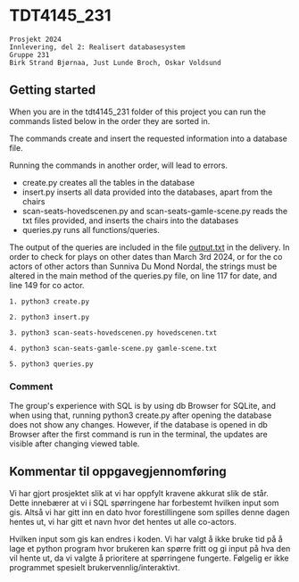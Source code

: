 # TDT4145_231

```
Prosjekt 2024
Innlevering, del 2: Realisert databasesystem
Gruppe 231
Birk Strand Bjørnaa, Just Lunde Broch, Oskar Voldsund
```

## Getting started

When you are in the tdt4145_231 folder of this project you can run the commands listed below in the order they are sorted in.

The commands create and insert the requested information into a database file.

Running the commands in another order, will lead to errors.

- create.py creates all the tables in the database
- insert.py inserts all data provided into the databases, apart from the chairs
- scan-seats-hovedscenen.py and scan-seats-gamle-scene.py reads the txt files provided, and inserts the chairs into the databases
- queries.py runs all functions/queries.

The output of the queries are included in the file [output.txt](./output.txt) in the delivery.
In order to check for plays on other dates than March 3rd 2024, or for the co actors of other actors than Sunniva Du Mond Nordal, the strings must be altered in the main method of the queries.py file, on line 117 for date, and line 149 for co actor.

```
1. python3 create.py

2. python3 insert.py

3. python3 scan-seats-hovedscenen.py hovedscenen.txt

4. python3 scan-seats-gamle-scene.py gamle-scene.txt

5. python3 queries.py
```

### Comment

The group's experience with SQL is by using db Browser for SQLite, and when using that, running python3 create.py after opening the database does not show any changes. However, if the database is opened in db Browser after the first command is run in the terminal, the updates are visible after changing viewed table.

## Kommentar til oppgavegjennomføring

Vi har gjort prosjektet slik at vi har oppfylt kravene akkurat slik de står. Dette innebærer at vi i SQL spørringene har forbestemt hvilken input som gis. Altså vi har gitt inn en dato hvor forestillingene som spilles denne dagen hentes ut, vi har gitt et navn hvor det hentes ut alle co-actors.

Hvilken input som gis kan endres i koden. Vi har valgt å ikke bruke tid på å lage et python program hvor brukeren kan spørre fritt og gi input på hva den vil hente ut, da vi valgte å prioritere at spørringene fungerte. Følgelig er ikke programmet spesielt brukervennlig/interaktivt.
